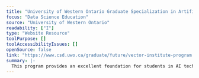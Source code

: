 ```yaml
---
title: "University of Western Ontario Graduate Specialization in Artificial Intelligence "
focus: "Data Science Education"
source: "University of Western Ontario"
readability: ["I"]
type: "Website Resource"
toolPurpose: []
toolAccessibilityIssues: []
openSource: false
link: "https://www.csd.uwo.ca/graduate/future/vector-institute-program.html"
summary: |-
  This program provides an excellent foundation for students in AI techniques and methodologies, encourages interdisciplinary actions in AI, and trains students to recognize the broader ethical and social implications of AI.
---
```



